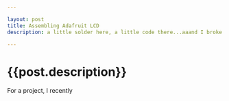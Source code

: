 ```yaml
---

layout: post
title: Assembling Adafruit LCD
description: a little solder here, a little code there...aaand I broke it!

---
```


# {{post.description}}

For a project, I recently 